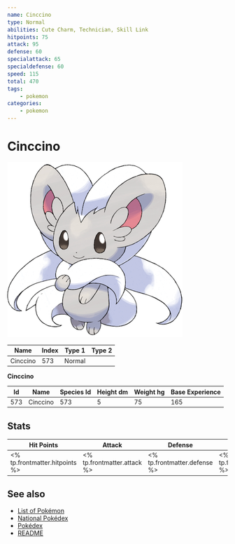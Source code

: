 ```yaml
---
name: Cinccino
type: Normal
abilities: Cute Charm, Technician, Skill Link
hitpoints: 75
attack: 95
defense: 60
specialattack: 65
specialdefense: 60
speed: 115
total: 470
tags:
    - pokemon
categories:
    - pokemon
---
```


# Cinccino


![Cinccino](images/573.png)

| **Name** | **Index** | **Type 1** | **Type 2** |
|----|----|----|----|
| Cinccino | 573 | Normal  |  |

**Cinccino** 




| **Id** | **Name** | **Species Id** | **Height dm** | **Weight hg** | **Base Experience** |
|--------|----------|----------------|------------|------------|---------------------|
| 573 | Cinccino | 573 | 5 | 75 | 165 |



## Stats

| **Hit Points** | **Attack** | **Defense** | **Special Attack** | **Special Defense** | **Speed** | **Total** |
|----------------|------------|-------------|--------------------|---------------------|-----------|-----------|
| <% tp.frontmatter.hitpoints %> | <% tp.frontmatter.attack %> | <% tp.frontmatter.defense %> | <% tp.frontmatter.specialattack %> | <% tp.frontmatter.specialdefense %> | <% tp.frontmatter.speed %> | <% tp.frontmatter.total %> |

## See also

- [List of Pokémon](../pokemon.md)
- [National Pokédex](../national_pokedex.md)
- [Pokédex](../pokedex.md)
- [README](../README.md)

